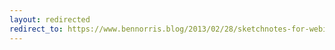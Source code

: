 ```yaml
---
layout: redirected
redirect_to: https://www.bennorris.blog/2013/02/28/sketchnotes-for-webinar.html
---
```

